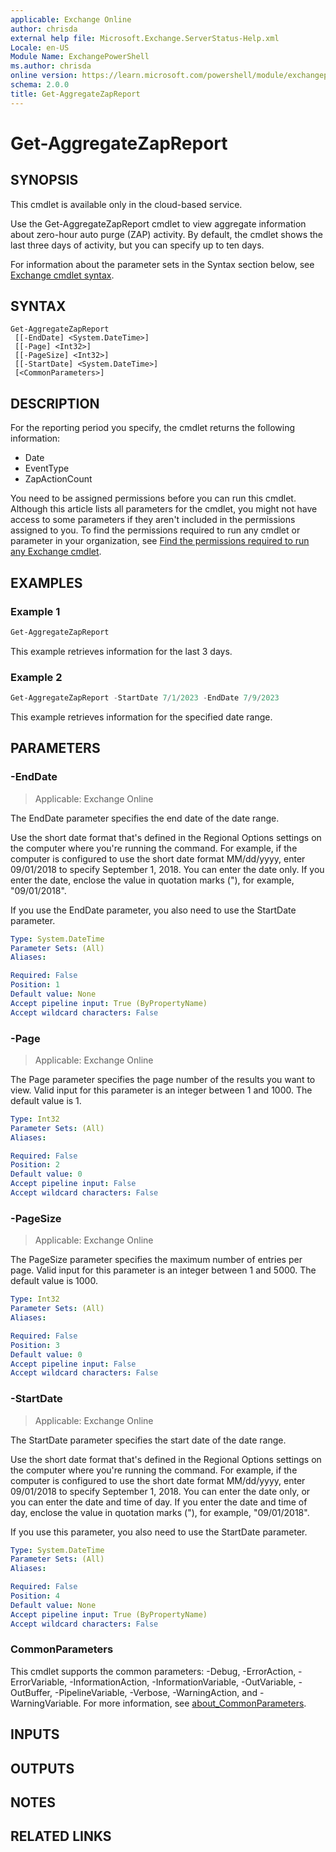 ```yaml
---
applicable: Exchange Online
author: chrisda
external help file: Microsoft.Exchange.ServerStatus-Help.xml
Locale: en-US
Module Name: ExchangePowerShell
ms.author: chrisda
online version: https://learn.microsoft.com/powershell/module/exchangepowershell/get-aggregatezapreport
schema: 2.0.0
title: Get-AggregateZapReport
---
```


# Get-AggregateZapReport

## SYNOPSIS
This cmdlet is available only in the cloud-based service.

Use the Get-AggregateZapReport cmdlet to view aggregate information about zero-hour auto purge (ZAP) activity. By default, the cmdlet shows the last three days of activity, but you can specify up to ten days.

For information about the parameter sets in the Syntax section below, see [Exchange cmdlet syntax](https://learn.microsoft.com/powershell/exchange/exchange-cmdlet-syntax).

## SYNTAX

```
Get-AggregateZapReport
 [[-EndDate] <System.DateTime>]
 [[-Page] <Int32>]
 [[-PageSize] <Int32>]
 [[-StartDate] <System.DateTime>]
 [<CommonParameters>]
```

## DESCRIPTION
For the reporting period you specify, the cmdlet returns the following information:

- Date
- EventType
- ZapActionCount

You need to be assigned permissions before you can run this cmdlet. Although this article lists all parameters for the cmdlet, you might not have access to some parameters if they aren't included in the permissions assigned to you. To find the permissions required to run any cmdlet or parameter in your organization, see [Find the permissions required to run any Exchange cmdlet](https://learn.microsoft.com/powershell/exchange/find-exchange-cmdlet-permissions).

## EXAMPLES

### Example 1
```powershell
Get-AggregateZapReport
```

This example retrieves information for the last 3 days.

### Example 2
```powershell
Get-AggregateZapReport -StartDate 7/1/2023 -EndDate 7/9/2023
```

This example retrieves information for the specified date range.

## PARAMETERS

### -EndDate

> Applicable: Exchange Online

The EndDate parameter specifies the end date of the date range.

Use the short date format that's defined in the Regional Options settings on the computer where you're running the command. For example, if the computer is configured to use the short date format MM/dd/yyyy, enter 09/01/2018 to specify September 1, 2018. You can enter the date only. If you enter the date, enclose the value in quotation marks ("), for example, "09/01/2018".

If you use the EndDate parameter, you also need to use the StartDate parameter.

```yaml
Type: System.DateTime
Parameter Sets: (All)
Aliases:

Required: False
Position: 1
Default value: None
Accept pipeline input: True (ByPropertyName)
Accept wildcard characters: False
```

### -Page

> Applicable: Exchange Online

The Page parameter specifies the page number of the results you want to view. Valid input for this parameter is an integer between 1 and 1000. The default value is 1.

```yaml
Type: Int32
Parameter Sets: (All)
Aliases:

Required: False
Position: 2
Default value: 0
Accept pipeline input: False
Accept wildcard characters: False
```

### -PageSize

> Applicable: Exchange Online

The PageSize parameter specifies the maximum number of entries per page. Valid input for this parameter is an integer between 1 and 5000. The default value is 1000.

```yaml
Type: Int32
Parameter Sets: (All)
Aliases:

Required: False
Position: 3
Default value: 0
Accept pipeline input: False
Accept wildcard characters: False
```

### -StartDate

> Applicable: Exchange Online

The StartDate parameter specifies the start date of the date range.

Use the short date format that's defined in the Regional Options settings on the computer where you're running the command. For example, if the computer is configured to use the short date format MM/dd/yyyy, enter 09/01/2018 to specify September 1, 2018. You can enter the date only, or you can enter the date and time of day. If you enter the date and time of day, enclose the value in quotation marks ("), for example, "09/01/2018".

If you use this parameter, you also need to use the StartDate parameter.

```yaml
Type: System.DateTime
Parameter Sets: (All)
Aliases:

Required: False
Position: 4
Default value: None
Accept pipeline input: True (ByPropertyName)
Accept wildcard characters: False
```

### CommonParameters
This cmdlet supports the common parameters: -Debug, -ErrorAction, -ErrorVariable, -InformationAction, -InformationVariable, -OutVariable, -OutBuffer, -PipelineVariable, -Verbose, -WarningAction, and -WarningVariable. For more information, see [about_CommonParameters](https://go.microsoft.com/fwlink/p/?LinkID=113216).

## INPUTS

## OUTPUTS

## NOTES

## RELATED LINKS
